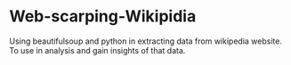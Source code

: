 # Web-scarping-Wikipidia
Using beautifulsoup and python in extracting data from wikipedia website. To use in analysis and gain insights of that data. 
